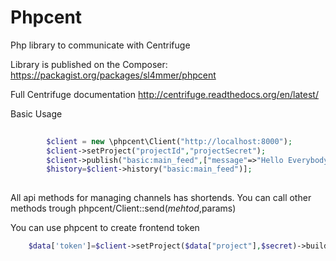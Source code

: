 Phpcent
========

Php library to communicate with Centrifuge

Library is published on the Composer: https://packagist.org/packages/sl4mmer/phpcent

Full Centrifuge documentation http://centrifuge.readthedocs.org/en/latest/		

Basic Usage


```php
        
        $client = new \phpcent\Client("http://localhost:8000");
        $client->setProject("projectId","projectSecret");
        $client->publish("basic:main_feed",["message"=>"Hello Everybody"]);
        $history=$client->history("basic:main_feed")];
        
```
All api methods for managing channels has shortends. You can call other methods trough phpcent/Client::send($mehtod,$params)

You can use phpcent to create frontend token

```php
	$data['token']=$client->setProject($data["project"],$secret)->buildSign($data["user"].$data["timestamp"]);         
```

        

